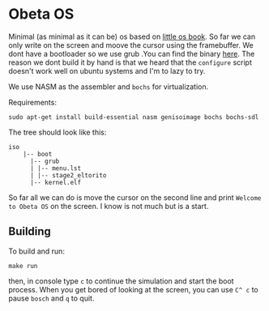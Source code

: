 # Obeta OS
Minimal (as minimal as it can be) os based on [little os book](https://littleosbook.github.io). So far we can only write on the screen and moove the cursor using the framebuffer. We dont have a bootloader so we use grub .You can find the binary [here](http://littleosbook.github.com/files/stage2_eltorito). The reason we dont build it by hand is that we heard that the `configure` script doesn't work well on ubuntu systems and I'm to lazy to try.

We use NASM as the assembler and `bochs` for virtualization.

Requirements:
```
sudo apt-get install build-essential nasm genisoimage bochs bochs-sdl
``` 
The tree should look like this:
```
iso
    |-- boot
      |-- grub
      | |-- menu.lst
      | |-- stage2_eltorito
      |-- kernel.elf
```

So far all we can do is move the cursor on the second line and print `Welcome to Obeta OS` on the screen. I know is not much but is a start.

## Building

To build and run:
```
make run
```
then, in console type `c` to continue the simulation and start the boot process.
When you get bored of looking at the screen, you can use `C^ c` to pause `bosch` and `q` to quit. 
